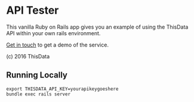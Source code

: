 # API Tester

This vanilla Ruby on Rails app gives you an example of using the
ThisData API within your own rails environment.

[Get in touch](https://thisdata.com/contact) to get a demo of the service.

(c) 2016 ThisData

## Running Locally


```
export THISDATA_API_KEY=yourapikeygoeshere
bundle exec rails server
```
